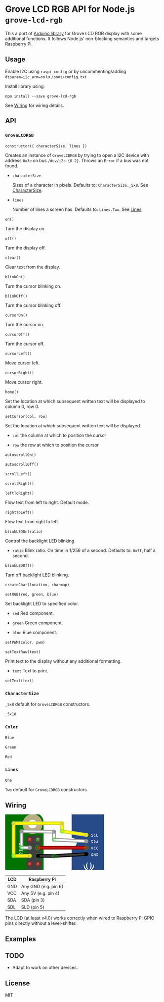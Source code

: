 # Grove LCD RGB API for Node.js `grove-lcd-rgb`

This a port of [Arduino library](https://github.com/Seeed-Studio/Grove_LCD_RGB_Backlight) for Grove LCD RGB display with some additional functions. It follows Node.js' non-blocking semantics and targets Raspberry Pi.

## Usage

Enable I2C using `raspi-config` or by uncommenting/adding `dtparam=i2c_arm=on` to `/boot/config.txt`

Install library using:

`npm install --save grove-lcd-rgb`

See [Wiring](#wiring) for wiring details.

## API

### `GroveLCDRGB`

`constructor({ characterSize, lines })`

Creates an instance of `GroveLCDRGB` by trying to open a I2C device with address `0x3e` on bus `/dev/i2c-{0-2}`. Throws an `Error` if a bus was not found.

* `characterSize`

    Sizes of a character in pixels. Defaults to: `CharacterSize._5x8`. See [CharacterSize](#charactersize).

* `lines`

    Number of lines a screen has. Defaults to: `Lines.Two`. See [Lines](#lines).

`on()`

Turn the display on.

`off()`

Turn the display off.

`clear()`

Clear text from the display.

`blinkOn()`

Turn the cursor blinking on.

`blinkOff()`

Turn the cursor blinking off.

`cursorOn()`

Turn the cursor on.

`cursorOff()`

Turn the cursor off.

`cursorLeft()`

Move cursor left.

`cursorRight()`

Move cursor right.

`home()`

Set the location at which subsequent written text will be displayed to column 0, row 0.

`setCursor(col, row)`

Set the location at which subsequent written text will be displayed.

* `col` the column at which to position the cursor

* `row` the row at which to position the cursor

`autoscrollOn()`

`autoscrollOff()`

`scrollLeft()`

`scrollRight()`

`leftToRight()`

Flow text from left to right. Default mode.

`rightToLeft()`

Flow text from right to left

`blinkLEDOn(ratio)`

Control the backlight LED blinking.

* `ratio` Blink ratio. On time in 1/256 of a second. Defaults to: `0x7f`, half a second.

`blinkLEDOff()`

Turn off backlight LED blinking.

`createChar(location, charmap)`

`setRGB(red, green, blue)`

Set backlight LED to specified color.

* `red` Red component.

* `green` Green component.

* `blue` Blue component.

`setPWM(color, pwm)`

`setTextRaw(text)`

Print text to the display without any additional formatting.

* `text` Text to print.

`setText(text)`

### `CharacterSize`

`_5x8` default for `GroveLCDRGB` constructors.

`_5x10`

### `Color`

`Blue`

`Green`

`Red`

### `Lines`

`One`

`Two` default for `GroveLCDRGB` constructors.

## Wiring

![Wiring](/images/wiring.png)

LCD | Raspberry Pi
--- | ---
GND | Any GND (e.g. pin 6)
VCC | Any 5V (e.g. pin 4)
SDA | SDA (pin 3)
SDL | SLD (pin 5)

The LCD (at least v4.0) works correctly when wired to Raspberry Pi GPIO pins directly without a level-shifter.

## Examples

## TODO

* Adapt to work on other devices.

## License

MIT
